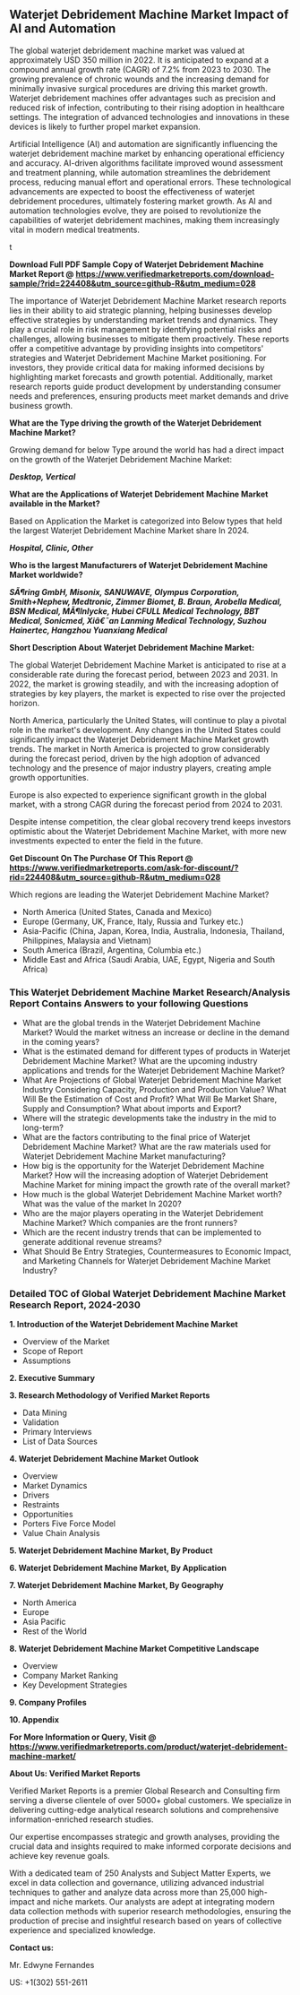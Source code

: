 <h2>Waterjet Debridement Machine Market Impact of AI and Automation</h2><p>The global waterjet debridement machine market was valued at approximately USD 350 million in 2022. It is anticipated to expand at a compound annual growth rate (CAGR) of 7.2% from 2023 to 2030. The growing prevalence of chronic wounds and the increasing demand for minimally invasive surgical procedures are driving this market growth. Waterjet debridement machines offer advantages such as precision and reduced risk of infection, contributing to their rising adoption in healthcare settings. The integration of advanced technologies and innovations in these devices is likely to further propel market expansion.</p><p>Artificial Intelligence (AI) and automation are significantly influencing the waterjet debridement machine market by enhancing operational efficiency and accuracy. AI-driven algorithms facilitate improved wound assessment and treatment planning, while automation streamlines the debridement process, reducing manual effort and operational errors. These technological advancements are expected to boost the effectiveness of waterjet debridement procedures, ultimately fostering market growth. As AI and automation technologies evolve, they are poised to revolutionize the capabilities of waterjet debridement machines, making them increasingly vital in modern medical treatments.</p>t</p><p id="" class=""><strong>Download Full PDF Sample Copy of Waterjet Debridement Machine Market Report @ <a href="https://www.verifiedmarketreports.com/download-sample/?rid=224408&utm_source=github-R&utm_medium=028" target="_blank">https://www.verifiedmarketreports.com/download-sample/?rid=224408&utm_source=github-R&utm_medium=028</a></strong></p><p>The importance of&nbsp;Waterjet Debridement Machine Market research reports lies in their ability to aid strategic planning, helping businesses develop effective strategies by understanding market trends and dynamics. They play a crucial role in risk management by identifying potential risks and challenges, allowing businesses to mitigate them proactively. These reports offer a competitive advantage by providing insights into competitors' strategies and Waterjet Debridement Machine Market positioning. For investors, they provide critical data for making informed decisions by highlighting market forecasts and growth potential. Additionally, market research reports guide product development by understanding consumer needs and preferences, ensuring products meet market demands and drive business growth.</p><p><strong>What are the&nbsp;Type driving the growth of the Waterjet Debridement Machine Market?</strong></p><p id="" class="">Growing demand for below Type around the world has had a direct impact on the growth of the Waterjet Debridement Machine Market:</p><em><strong>Desktop, Vertical</strong></em></p><strong>What are the&nbsp;Applications&nbsp;of Waterjet Debridement Machine Market available in the Market?</strong></p><p id="" class="">Based on Application the Market is categorized into Below types that held the largest Waterjet Debridement Machine Market share In 2024.</p><em><strong>Hospital, Clinic, Other</strong></em></p><strong>Who is the largest Manufacturers of Waterjet Debridement Machine Market worldwide?</strong></p><p><em><strong>SÃ¶ring GmbH, Misonix, SANUWAVE, Olympus Corporation, Smith+Nephew, Medtronic, Zimmer Biomet, B. Braun, Arobella Medical, BSN Medical, MÃ¶lnlycke, Hubei CFULL Medical Technology, BBT Medical, Sonicmed, Xiâ€˜an Lanming Medical Technology, Suzhou Hainertec, Hangzhou Yuanxiang Medical</strong></em></p><p id="" class=""><strong>Short Description About Waterjet Debridement Machine Market:</strong></p><p>The global Waterjet Debridement Machine Market is anticipated to rise at a considerable rate during the forecast period, between 2023 and 2031. In 2022, the market is growing steadily, and with the increasing adoption of strategies by key players, the market is expected to rise over the projected horizon.</p><p>North America, particularly the United States, will continue to play a pivotal role in the market's development. Any changes in the United States could significantly impact the Waterjet Debridement Machine Market growth trends. The market in North America is projected to grow considerably during the forecast period, driven by the high adoption of advanced technology and the presence of major industry players, creating ample growth opportunities.</p><p>Europe is also expected to experience significant growth in the global market, with a strong CAGR during the forecast period from 2024 to 2031.</p><p>Despite intense competition, the clear global recovery trend keeps investors optimistic about the Waterjet Debridement Machine Market, with more new investments expected to enter the field in the future.</p><p id="" class=""><strong>Get Discount On The Purchase Of This Report @ <a href="https://www.verifiedmarketreports.com/ask-for-discount/?rid=224408&utm_source=github-R&utm_medium=028" target="_blank">https://www.verifiedmarketreports.com/ask-for-discount/?rid=224408&utm_source=github-R&utm_medium=028</a></strong></p>Which regions are leading the Waterjet Debridement Machine Market?</p><ul><li>North America (United States, Canada and Mexico)</li><li>Europe (Germany, UK, France, Italy, Russia and Turkey etc.)</li><li>Asia-Pacific (China, Japan, Korea, India, Australia, Indonesia, Thailand, Philippines, Malaysia and Vietnam)</li><li>South America (Brazil, Argentina, Columbia etc.)</li><li>Middle East and Africa (Saudi Arabia, UAE, Egypt, Nigeria and South Africa)</li></ul><h3 id="" class="">This Waterjet Debridement Machine Market Research/Analysis Report Contains Answers to your following Questions</h3><ul><li>What are the global trends in the Waterjet Debridement Machine Market? Would the market witness an increase or decline in the demand in the coming years?</li><li>What is the estimated demand for different types of products in Waterjet Debridement Machine Market? What are the upcoming industry applications and trends for the Waterjet Debridement Machine Market?</li><li>What Are Projections of Global Waterjet Debridement Machine Market Industry Considering Capacity, Production and Production Value? What Will Be the Estimation of Cost and Profit? What Will Be Market Share, Supply and Consumption? What about imports and Export?</li><li>Where will the strategic developments take the industry in the mid to long-term?</li><li>What are the factors contributing to the final price of Waterjet Debridement Machine Market? What are the raw materials used for Waterjet Debridement Machine Market manufacturing?</li><li>How big is the opportunity for the Waterjet Debridement Machine Market? How will the increasing adoption of Waterjet Debridement Machine Market for mining impact the growth rate of the overall market?</li><li>How much is the global Waterjet Debridement Machine Market worth? What was the value of the market In 2020?</li><li>Who are the major players operating in the Waterjet Debridement Machine Market? Which companies are the front runners?</li><li>Which are the recent industry trends that can be implemented to generate additional revenue streams?</li><li>What Should Be Entry Strategies, Countermeasures to Economic Impact, and Marketing Channels for Waterjet Debridement Machine Market Industry?</li></ul><h3 id="" class="">Detailed TOC of Global Waterjet Debridement Machine Market Research Report, 2024-2030</h3><p id="" class=""><strong>1. Introduction of the Waterjet Debridement Machine Market</strong></p><ul><li>Overview of the Market</li><li>Scope of Report</li><li>Assumptions</li></ul><p id="" class=""><strong>2. Executive Summary</strong></p><p id="" class=""><strong>3. Research Methodology of Verified Market Reports</strong></p><ul><li>Data Mining</li><li>Validation</li><li>Primary Interviews</li><li>List of Data Sources</li></ul><p id="" class=""><strong>4. Waterjet Debridement Machine Market Outlook</strong></p><ul><li>Overview</li><li>Market Dynamics</li><li>Drivers</li><li>Restraints</li><li>Opportunities</li><li>Porters Five Force Model</li><li>Value Chain Analysis</li></ul><p id="" class=""><strong>5. Waterjet Debridement Machine Market, By Product</strong></p><p id="" class=""><strong>6. Waterjet Debridement Machine Market, By Application</strong></p><p id="" class=""><strong>7. Waterjet Debridement Machine Market, By Geography</strong></p><ul><li>North America</li><li>Europe</li><li>Asia Pacific</li><li>Rest of the World</li></ul><p id="" class=""><strong>8. Waterjet Debridement Machine Market Competitive Landscape</strong></p><ul><li>Overview</li><li>Company Market Ranking</li><li>Key Development Strategies</li></ul><p id="" class=""><strong>9. Company Profiles</strong></p><p id="" class=""><strong>10. Appendix</strong></p><p id="" class=""><strong>For More Information or Query, Visit @ <a href="https://www.verifiedmarketreports.com/product/waterjet-debridement-machine-market/" target="_blank">https://www.verifiedmarketreports.com/product/waterjet-debridement-machine-market/</a></strong></p><p id="" class=""><strong>About Us: Verified Market Reports</strong></p><p id="" class="">Verified Market Reports is a premier Global Research and Consulting firm serving a diverse clientele of over 5000+ global customers. We specialize in delivering cutting-edge analytical research solutions and comprehensive information-enriched research studies.</p><p id="" class="">Our expertise encompasses strategic and growth analyses, providing the crucial data and insights required to make informed corporate decisions and achieve key revenue goals.</p><p id="" class="">With a dedicated team of 250 Analysts and Subject Matter Experts, we excel in data collection and governance, utilizing advanced industrial techniques to gather and analyze data across more than 25,000 high-impact and niche markets. Our analysts are adept at integrating modern data collection methods with superior research methodologies, ensuring the production of precise and insightful research based on years of collective experience and specialized knowledge.</p><p id="" class=""><strong>Contact us:</strong></p><p id="" class="">Mr. Edwyne Fernandes</p><p id="" class="">US: +1(302) 551-2611</p>